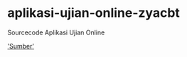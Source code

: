 # aplikasi-ujian-online-zyacbt
Sourcecode Aplikasi Ujian Online

['Sumber']('https://achmadlutfi.wordpress.com/zya-cbt-aplikasi-ujian-online/')
